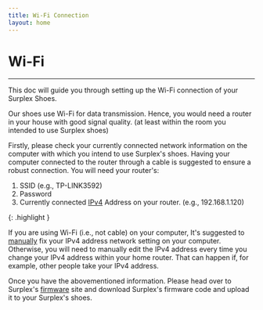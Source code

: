 ```yaml
---
title: Wi-Fi Connection
layout: home
---
```


# **Wi-Fi**
---

This doc will guide you through setting up the Wi-Fi connection of your Surplex Shoes. 

Our shoes use Wi-Fi for data transmission. Hence, you would need a router in your house with good signal quality. (at least within the room you intended to use Surplex shoes)

Firstly, please check your currently connected network information on the computer with which you intend to use Surplex's shoes. Having your computer connected to the router through a cable is suggested to ensure a robust connection. You will need your router's:

1. SSID (e.g., TP-LINK3592)
2. Password
3. Currently connected [IPv4] Address on your router. (e.g., 192.168.1.120)


{: .highlight }
<!-- A paragraph -->
If you are using Wi-Fi (i.e., not cable) on your computer, It's suggested to [manually] fix your IPv4 address network setting on your computer. Otherwise, you will need to manually edit the IPv4 address every time you change your IPv4 address within your home router. That can happen if, for example, other people take your IPv4 address. 


Once you have the abovementioned information. Please head over to Surplex's [firmware] site and download Surplex's firmware code and upload it to your Surplex's shoes.


[IPv4]: https://support.microsoft.com/en-us/windows/find-your-ip-address-in-windows-f21a9bbc-c582-55cd-35e0-73431160a1b9#Category=Windows_10
[manually]: https://www.tp-link.com/us/support/faq/919/
[firmware]: ../firmware.html